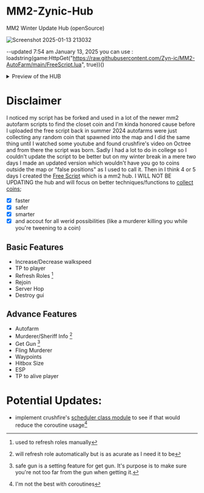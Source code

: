 # MM2-Zynic-Hub
MM2 Winter Update Hub (openSource)

![Screenshot 2025-01-13 213032](https://github.com/user-attachments/assets/f71ac57d-37ff-4762-9ae3-f7cf4f88dc48)

--updated 7:54 am January 13, 2025
you can use : <br/> loadstring(game:HttpGet("https://raw.githubusercontent.com/Zyn-ic/MM2-AutoFarm/main/FreeScript.lua", true))()

<details>
  <summary>Preview of the HUB</summary>
  <img src="https://github.com/user-attachments/assets/d3150b7c-975e-44be-a758-b4f64bd0ae28" alt="image-description"/>
  <img src="https://github.com/user-attachments/assets/e184cbba-da04-4089-a8ac-d38a48e6f558" alt="image-description"/>
  <img src="https://github.com/user-attachments/assets/b4c145b6-38d0-4225-8120-4d6ead646e01" alt="image-description"/>
  <img src="https://github.com/user-attachments/assets/3d00068c-e99d-414c-ac07-0504bab9e6fd" alt="image-description"/>
  <img src="https://github.com/user-attachments/assets/8c68b38d-ec3e-43e3-8fa3-ef0720eeed1e" alt="image-description"/>
  <img src="https://github.com/user-attachments/assets/628f61b7-313f-4927-a547-93176897aacc" alt="image-description"/>
</details>

# Disclaimer
I noticed my script has be forked and used in a lot of the newer mm2 autofarm scripts to find the closet coin and I'm kinda honored cause before I uploaded the free script back in summer 2024 autofarms were just collecting any random coin that spawned into the map and I did the same thing until I watched some youtube and found crushfire's video on Octree and from there the script was born. Sadly I had a lot to do in college so I couldn't update the script to be better but on my winter break in a mere two days I made an updated version which wouldn't have you go to coins outside the map or "false positions" as I used to call it. Then in I think 4 or 5 days I created the [Free Script](/FreeScript.lua) which is a mm2 hub. I WILL NOT BE UPDATING the hub and will focus on better techniques/functions to [collect coins](/Zynic-Auto-Farm/source.lua);
- [x] faster
- [x] safer
- [x] smarter
- [x] and accout for all werid possibilities (like a murderer killing you while you're tweening to a coin)

## Basic Features

* Increase/Decrease walkspeed
* TP to player
* Refresh Roles [^1]
* Rejoin
* Server Hop
* Destroy gui

## Advance Features
* Autofarm
* Murderer/Sheriff Info [^2]
* Get Gun [^3]
* Fling Murderer
* Waypoints
* Hitbox Size
* ESP
* TP to alive player


[^1]: used to refresh roles manually
[^2]: will refresh role automatically but is as acurate as I need it to be
[^3]: safe gun is a setting feature for get gun. It's purpose is to make sure you're not too far from the gun when getting it.


# Potential Updates:
* implement crushfire's [scheduler class module](https://youtu.be/jGIomP26RRQ?si=0ba7S9dpC5fKFPfl) to see if that would reduce the coroutine usage[^4]
[^4]: I'm not the best with coroutines

